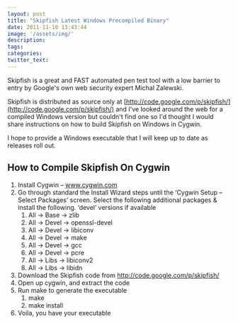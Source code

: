 ```yaml
---
layout: post
title: "Skipfish Latest Windows Precompiled Binary"
date: 2011-11-10 13:43:44
image: '/assets/img/'
description:
tags:
categories:
twitter_text:
---
```


Skipfish is a great and FAST automated pen test tool with a low barrier to entry by Google's own web security expert Michal Zalewski.

Skipfish is distributed as source only at [http://code.google.com/p/skipfish/](http://code.google.com/p/skipfish/) and I've looked around the web for a compiled Windows version but couldn't find one so I'd thought I would share instructions on how to build Skipfish on Windows in Cygwin.

I hope to provide a Windows executable that I will keep up to date as releases roll out.

How to Compile Skipfish On Cygwin
--------------------------------

1. Install Cygwin – www.cygwin.com
2. Go through standard the Install Wizard steps until the ‘Cygwin Setup – Select Packages’ screen. Select the following additional packages & install the following. ‘devel’ versions if available
    1. All -> Base -> zlib
    2. All -> Devel -> openssl-devel
    3. All -> Devel -> libiconv
    4. All -> Devel -> make
    5. All -> Devel -> gcc
    6. All -> Devel -> pcre
    7. All -> Libs -> libiconv2
    8. All -> Libs -> libidn
3. Download the Skipfish code from http://code.google.com/p/skipfish/
4. Open up cygwin, and extract the code
5. Run make to generate the executable
    1. make
    2. make install
6. Voila, you have your executable

